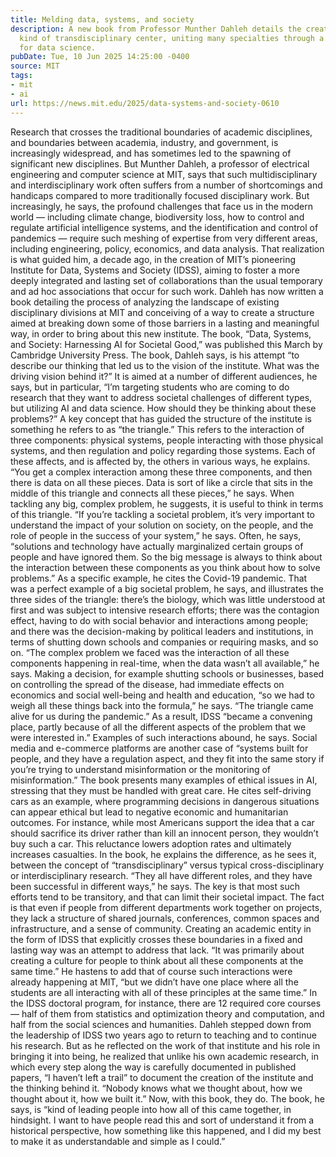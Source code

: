 ```yaml
---
title: Melding data, systems, and society
description: A new book from Professor Munther Dahleh details the creation of a unique
  kind of transdisciplinary center, uniting many specialties through a common need
  for data science.
pubDate: Tue, 10 Jun 2025 14:25:00 -0400
source: MIT
tags:
- mit
- ai
url: https://news.mit.edu/2025/data-systems-and-society-0610
---
```


Research that crosses the traditional boundaries of academic disciplines, and boundaries between academia, industry, and government, is increasingly widespread, and has sometimes led to the spawning of significant new disciplines. But Munther Dahleh, a professor of electrical engineering and computer science at MIT, says that such multidisciplinary and interdisciplinary work often suffers from a number of shortcomings and handicaps compared to more traditionally focused disciplinary work.
But increasingly, he says, the profound challenges that face us in the modern world — including climate change, biodiversity loss, how to control and regulate artificial intelligence systems, and the identification and control of pandemics — require such meshing of expertise from very different areas, including engineering, policy, economics, and data analysis. That realization is what guided him, a decade ago, in the creation of MIT’s pioneering Institute for Data, Systems and Society (IDSS), aiming to foster a more deeply integrated and lasting set of collaborations than the usual temporary and ad hoc associations that occur for such work.
Dahleh has now written a book detailing the process of analyzing the landscape of existing disciplinary divisions at MIT and conceiving of a way to create a structure aimed at breaking down some of those barriers in a lasting and meaningful way, in order to bring about this new institute. The book, “Data, Systems, and Society: Harnessing AI for Societal Good,” was published this March by Cambridge University Press.
The book, Dahleh says, is his attempt “to describe our thinking that led us to the vision of the institute. What was the driving vision behind it?” It is aimed at a number of different audiences, he says, but in particular, “I’m targeting students who are coming to do research that they want to address societal challenges of different types, but utilizing AI and data science. How should they be thinking about these problems?”
A key concept that has guided the structure of the institute is something he refers to as “the triangle.” This refers to the interaction of three components: physical systems, people interacting with those physical systems, and then regulation and policy regarding those systems. Each of these affects, and is affected by, the others in various ways, he explains. “You get a complex interaction among these three components, and then there is data on all these pieces. Data is sort of like a circle that sits in the middle of this triangle and connects all these pieces,” he says.
When tackling any big, complex problem, he suggests, it is useful to think in terms of this triangle. “If you’re tackling a societal problem, it’s very important to understand the impact of your solution on society, on the people, and the role of people in the success of your system,” he says. Often, he says, “solutions and technology have actually marginalized certain groups of people and have ignored them. So the big message is always to think about the interaction between these components as you think about how to solve problems.”
As a specific example, he cites the Covid-19 pandemic. That was a perfect example of a big societal problem, he says, and illustrates the three sides of the triangle: there’s the biology, which was little understood at first and was subject to intensive research efforts; there was the contagion effect, having to do with social behavior and interactions among people; and there was the decision-making by political leaders and institutions, in terms of shutting down schools and companies or requiring masks, and so on. “The complex problem we faced was the interaction of all these components happening in real-time, when the data wasn’t all available,” he says.
Making a decision, for example shutting schools or businesses, based on controlling the spread of the disease, had immediate effects on economics and social well-being and health and education, “so we had to weigh all these things back into the formula,” he says. “The triangle came alive for us during the pandemic.” As a result, IDSS “became a convening place, partly because of all the different aspects of the problem that we were interested in.”
Examples of such interactions abound, he says. Social media and e-commerce platforms are another case of “systems built for people, and they have a regulation aspect, and they fit into the same story if you’re trying to understand misinformation or the monitoring of misinformation.”
The book presents many examples of ethical issues in AI, stressing that they must be handled with great care. He cites self-driving cars as an example, where programming decisions in dangerous situations can appear ethical but lead to negative economic and humanitarian outcomes. For instance, while most Americans support the idea that a car should sacrifice its driver rather than kill an innocent person, they wouldn’t buy such a car. This reluctance lowers adoption rates and ultimately increases casualties.
In the book, he explains the difference, as he sees it, between the concept of “transdisciplinary” versus typical cross-disciplinary or interdisciplinary research. “They all have different roles, and they have been successful in different ways,” he says. The key is that most such efforts tend to be transitory, and that can limit their societal impact. The fact is that even if people from different departments work together on projects, they lack a structure of shared journals, conferences, common spaces and infrastructure, and a sense of community. Creating an academic entity in the form of IDSS that explicitly crosses these boundaries in a fixed and lasting way was an attempt to address that lack. “It was primarily about creating a culture for people to think about all these components at the same time.”
He hastens to add that of course such interactions were already happening at MIT, “but we didn’t have one place where all the students are all interacting with all of these principles at the same time.” In the IDSS doctoral program, for instance, there are 12 required core courses — half of them from statistics and optimization theory and computation, and half from the social sciences and humanities.
Dahleh stepped down from the leadership of IDSS two years ago to return to teaching and to continue his research. But as he reflected on the work of that institute and his role in bringing it into being, he realized that unlike his own academic research, in which every step along the way is carefully documented in published papers, “I haven’t left a trail” to document the creation of the institute and the thinking behind it. “Nobody knows what we thought about, how we thought about it, how we built it.” Now, with this book, they do.
The book, he says, is “kind of leading people into how all of this came together, in hindsight. I want to have people read this and sort of understand it from a historical perspective, how something like this happened, and I did my best to make it as understandable and simple as I could.”